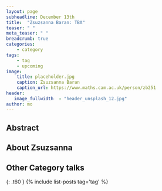 ```yaml
---
layout: page
subheadline: December 13th  
title:  "Zsuzsanna Baran: TBA"
teaser: " "
meta_teaser: " "
breadcrumb: true
categories:
    - category
tags:
    - tag
    - upcoming
image:
    title: placeholder.jpg
    caption: Zsuzsanna Baran
    caption_url: https://www.maths.cam.ac.uk/person/zb251
header:
   image_fullwidth  : "header_unsplash_12.jpg"
author: mo
---
```



## Abstract

## About Zsuzsanna


## Other Category talks
{: .t60 }
{% include list-posts tag='tag' %}
